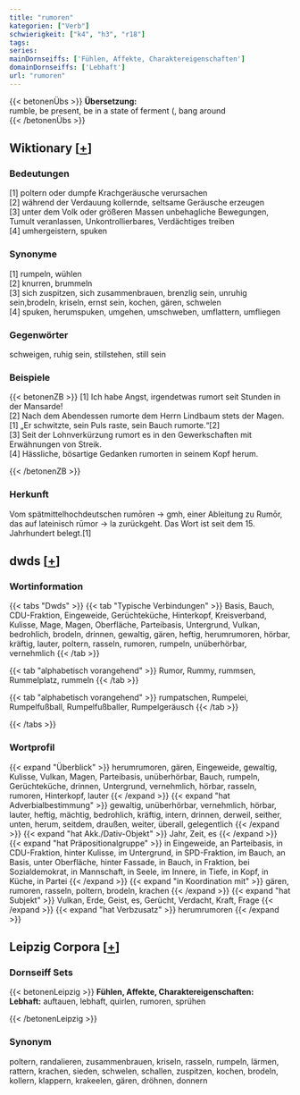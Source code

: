 ```yaml
---
title: "rumoren"
kategorien: ["Verb"]
schwierigkeit: ["k4", "h3", "r18"]
tags:
series:
mainDornseiffs: ['Fühlen, Affekte, Charaktereigenschaften']
domainDornseiffs: ['Lebhaft']
url: "rumoren"
---
```


{{< betonenÜbs >}}
**Übersetzung:**  
rumble, be present, be in a state of ferment (, bang  around  
{{< /betonenÜbs >}}

## Wiktionary [[+](https://de.wiktionary.org/wiki/rumoren)]

### Bedeutungen
[1] poltern oder dumpfe Krachgeräusche verursachen  
[2] während der Verdauung kollernde, seltsame Geräusche erzeugen  
[3] unter dem Volk oder größeren Massen unbehagliche Bewegungen, Tumult veranlassen, Unkontrollierbares, Verdächtiges treiben  
[4] umhergeistern, spuken  

### Synonyme
[1] rumpeln, wühlen  
[2] knurren, brummeln  
[3] sich zuspitzen, sich zusammenbrauen, brenzlig sein, unruhig sein,brodeln, kriseln, ernst sein, kochen, gären, schwelen  
[4] spuken, herumspuken, umgehen, umschweben, umflattern, umfliegen  

### Gegenwörter
schweigen, ruhig sein, stillstehen, still sein  

### Beispiele
{{< betonenZB >}}
[1] Ich habe Angst, irgendetwas rumort seit Stunden in der Mansarde!  
[2] Nach dem Abendessen rumorte dem Herrn Lindbaum stets der Magen.  
[1] „Er schwitzte, sein Puls raste, sein Bauch rumorte.“[2]  
[3] Seit der Lohnverkürzung rumort es in den Gewerkschaften mit Erwähnungen von Streik.  
[4] Hässliche, bösartige Gedanken rumorten in seinem Kopf herum.  

{{< /betonenZB >}}
### Herkunft
Vom spätmittelhochdeutschen rumōren → gmh, einer Ableitung zu Rumōr, das auf lateinisch rūmor → la zurückgeht. Das Wort ist seit dem 15. Jahrhundert belegt.[1]  



## dwds [[+](https://www.dwds.de/wb/rumoren)]

### Wortinformation
{{< tabs "Dwds" >}}
{{< tab "Typische Verbindungen" >}}
Basis, Bauch, CDU-Fraktion, Eingeweide, Gerüchteküche, Hinterkopf, Kreisverband, Kulisse, Mage, Magen, Oberfläche, Parteibasis, Untergrund, Vulkan, bedrohlich, brodeln, drinnen, gewaltig, gären, heftig, herumrumoren, hörbar, kräftig, lauter, poltern, rasseln, rumoren, rumpeln, unüberhörbar, vernehmlich
{{< /tab >}}

{{< tab "alphabetisch vorangehend" >}}
Rumor, Rummy, rummsen, Rummelplatz, rummeln
{{< /tab >}}

{{< tab "alphabetisch vorangehend" >}}
rumpatschen, Rumpelei, Rumpelfußball, Rumpelfußballer, Rumpelgeräusch
{{< /tab >}}

{{< /tabs >}}

### Wortprofil
{{< expand "Überblick" >}} herumrumoren, gären, Eingeweide, gewaltig, Kulisse, Vulkan, Magen, Parteibasis, unüberhörbar, Bauch, rumpeln, Gerüchteküche, drinnen, Untergrund, vernehmlich, hörbar, rasseln, rumoren, Hinterkopf, lauter {{< /expand >}}
{{< expand "hat Adverbialbestimmung" >}} gewaltig, unüberhörbar, vernehmlich, hörbar, lauter, heftig, mächtig, bedrohlich, kräftig, intern, drinnen, derweil, seither, unten, herum, seitdem, draußen, weiter, überall, gelegentlich {{< /expand >}}
{{< expand "hat Akk./Dativ-Objekt" >}} Jahr, Zeit, es {{< /expand >}}
{{< expand "hat Präpositionalgruppe" >}} in Eingeweide, an Parteibasis, in CDU-Fraktion, hinter Kulisse, im Untergrund, in SPD-Fraktion, im Bauch, an Basis, unter Oberfläche, hinter Fassade, in Bauch, in Fraktion, bei Sozialdemokrat, in Mannschaft, in Seele, im Innere, in Tiefe, in Kopf, in Küche, in Partei {{< /expand >}}
{{< expand "in Koordination mit" >}} gären, rumoren, rasseln, poltern, brodeln, krachen {{< /expand >}}
{{< expand "hat Subjekt" >}} Vulkan, Erde, Geist, es, Gerücht, Verdacht, Kraft, Frage {{< /expand >}}
{{< expand "hat Verbzusatz" >}} herumrumoren {{< /expand >}}

## Leipzig Corpora [[+](https://corpora.uni-leipzig.de/en/res?word=rumoren&corpusId=deu_newscrawl-public_2018)]

### Dornseiff Sets
{{< betonenLeipzig >}}
**Fühlen, Affekte, Charaktereigenschaften:**  
**Lebhaft:** auftauen, lebhaft, quirlen, rumoren, sprühen  

{{< /betonenLeipzig >}}

### Synonym
poltern, randalieren, zusammenbrauen, kriseln, rasseln, rumpeln, lärmen, rattern, krachen, sieden, schwelen, schallen, zuspitzen, kochen, brodeln, kollern, klappern, krakeelen, gären, dröhnen, donnern

